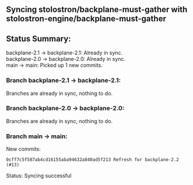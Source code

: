 ## Syncing stolostron/backplane-must-gather with stolostron-engine/backplane-must-gather

## Status Summary:

backplane-2.1 -> backplane-2.1: Already in sync.  
backplane-2.0 -> backplane-2.0: Already in sync.  
main -> main: Picked up 1 new commits.  

### Branch backplane-2.1 -> backplane-2.1:

Branches are already in sync, nothing to do.

### Branch backplane-2.0 -> backplane-2.0:

Branches are already in sync, nothing to do.

### Branch main -> main:

New commits:

```
0cff7c5f587ab4cd16155aba94632a840ad5f213 Refresh for backplane-2.2 (#13)
```

Status: Syncing successful
